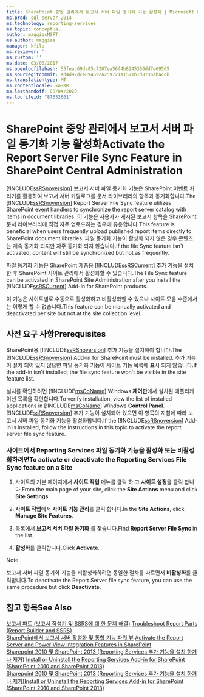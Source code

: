 ```yaml
---
title: SharePoint 중앙 관리에서 보고서 서버 파일 동기화 기능 활성화 | Microsoft Docs
ms.prod: sql-server-2014
ms.technology: reporting-services
ms.topic: conceptual
author: maggiesMSFT
ms.author: maggies
manager: kfile
ms.reviewer: ''
ms.custom: ''
ms.date: 03/06/2017
ms.openlocfilehash: 55feac69da85c7287ea56f4b8245350dd7e69565
ms.sourcegitcommit: ad4d92dce894592a259721a1571b1d8736abacdb
ms.translationtype: MT
ms.contentlocale: ko-KR
ms.lasthandoff: 08/04/2020
ms.locfileid: "87652661"
---
```

# <a name="activate-the-report-server-file-sync-feature-in-sharepoint-central-administration"></a><span data-ttu-id="6c361-102">SharePoint 중앙 관리에서 보고서 서버 파일 동기화 기능 활성화</span><span class="sxs-lookup"><span data-stu-id="6c361-102">Activate the Report Server File Sync Feature in SharePoint Central Administration</span></span>

<span data-ttu-id="6c361-103">[!INCLUDE[ssRSnoversion](../includes/ssrsnoversion-md.md)] 보고서 서버 파일 동기화 기능은 SharePoint 이벤트 처리기를 활용하여 보고서 서버 카탈로그를 문서 라이브러리의 항목과 동기화합니다.</span><span class="sxs-lookup"><span data-stu-id="6c361-103">The [!INCLUDE[ssRSnoversion](../includes/ssrsnoversion-md.md)] Report Server File Sync feature utilizes SharePoint event handlers to synchronize the report server catalog with items in document libraries.</span></span> <span data-ttu-id="6c361-104">이 기능은 사용자가 게시된 보고서 항목을 SharePoint 문서 라이브러리에 직접 자주 업로드하는 경우에 유용합니다.</span><span class="sxs-lookup"><span data-stu-id="6c361-104">This feature is beneficial when users frequently upload published report items directly to SharePoint document libraries.</span></span> <span data-ttu-id="6c361-105">파일 동기화 기능이 활성화 되지 않은 경우 콘텐츠는 계속 동기화 되지만 자주 동기화 되지 않습니다.</span><span class="sxs-lookup"><span data-stu-id="6c361-105">If the file Sync feature isn't activated, content will still be synchronized but not as frequently.</span></span>  
  
<span data-ttu-id="6c361-106">파일 동기화 기능은 SharePoint 제품용 [!INCLUDE[ssRSCurrent](../includes/ssrscurrent-md.md)] 추가 기능을 설치한 후 SharePoint 사이트 관리에서 활성화할 수 있습니다.</span><span class="sxs-lookup"><span data-stu-id="6c361-106">The File Sync feature can be activated in SharePoint Site Administration after you install the [!INCLUDE[ssRSCurrent](../includes/ssrscurrent-md.md)] Add-in for SharePoint products.</span></span>  
  
<span data-ttu-id="6c361-107">이 기능은 사이트별로 수동으로 활성화하고 비활성화할 수 있으나 사이트 모음 수준에서는 이렇게 할 수 없습니다.</span><span class="sxs-lookup"><span data-stu-id="6c361-107">This feature can be manually activated and deactivated per site but not at the site collection level.</span></span>  
  
## <a name="prerequisites"></a><span data-ttu-id="6c361-108">사전 요구 사항</span><span class="sxs-lookup"><span data-stu-id="6c361-108">Prerequisites</span></span>  
 <span data-ttu-id="6c361-109">SharePoint용 [!INCLUDE[ssRSnoversion](../includes/ssrsnoversion-md.md)] 추가 기능을 설치해야 합니다.</span><span class="sxs-lookup"><span data-stu-id="6c361-109">The [!INCLUDE[ssRSnoversion](../includes/ssrsnoversion-md.md)] Add-in for SharePoint must be installed.</span></span> <span data-ttu-id="6c361-110">추가 기능이 설치 되어 있지 않으면 파일 동기화 기능이 사이트 기능 목록에 표시 되지 않습니다.</span><span class="sxs-lookup"><span data-stu-id="6c361-110">If the add-in isn't installed, the file sync feature won't be visible in the site feature list.</span></span>  
  
 <span data-ttu-id="6c361-111">설치를 확인하려면 [!INCLUDE[msCoName](../includes/msconame-md.md)] Windows **제어판**에서 설치된 애플리케이션 목록을 확인합니다.</span><span class="sxs-lookup"><span data-stu-id="6c361-111">To verify installation, view the list of installed applications in [!INCLUDE[msCoName](../includes/msconame-md.md)] Windows **Control Panel**.</span></span> <span data-ttu-id="6c361-112">[!INCLUDE[ssRSnoversion](../includes/ssrsnoversion-md.md)] 추가 기능이 설치되어 있으면 이 항목의 지침에 따라 보고서 서버 파일 동기화 기능을 활성화합니다.</span><span class="sxs-lookup"><span data-stu-id="6c361-112">If the [!INCLUDE[ssRSnoversion](../includes/ssrsnoversion-md.md)] Add-in is installed, follow the instructions in this topic to activate the report server file sync feature.</span></span>  
  
### <a name="to-activate-or-deactivate-the-reporting-services-file-sync-feature-on-a-site"></a><span data-ttu-id="6c361-113">사이트에서 Reporting Services 파일 동기화 기능을 활성화 또는 비활성화하려면</span><span class="sxs-lookup"><span data-stu-id="6c361-113">To activate or deactivate the Reporting Services File Sync feature on a Site</span></span>  
  
1.  <span data-ttu-id="6c361-114">사이트의 기본 페이지에서 **사이트 작업** 메뉴를 클릭 하 고 **사이트 설정**을 클릭 합니다.</span><span class="sxs-lookup"><span data-stu-id="6c361-114">From the main page of your site, click the **Site Actions** menu and click **Site Settings**.</span></span>  
  
2.  <span data-ttu-id="6c361-115">**사이트 작업**에서 **사이트 기능 관리**를 클릭 합니다.</span><span class="sxs-lookup"><span data-stu-id="6c361-115">In the **Site Actions**, click **Manage Site Features**.</span></span>  
  
3.  <span data-ttu-id="6c361-116">목록에서 **보고서 서버 파일 동기화** 를 찾습니다.</span><span class="sxs-lookup"><span data-stu-id="6c361-116">Find **Report Server File Sync** in the list.</span></span>  
  
4.  <span data-ttu-id="6c361-117">**활성화**를 클릭합니다.</span><span class="sxs-lookup"><span data-stu-id="6c361-117">Click **Activate**.</span></span>  
  
> [!NOTE]  
>  <span data-ttu-id="6c361-118">보고서 서버 파일 동기화 기능을 비활성화하려면 동일한 절차를 따르면서 **비활성화**를 클릭합니다.</span><span class="sxs-lookup"><span data-stu-id="6c361-118">To deactivate the Report Server file sync feature, you can use the same procedure but click **Deactivate**.</span></span>  
  
## <a name="see-also"></a><span data-ttu-id="6c361-119">참고 항목</span><span class="sxs-lookup"><span data-stu-id="6c361-119">See Also</span></span>  
 <span data-ttu-id="6c361-120">[보고서 파트 &#40;보고서 작성기 및 SSRS에 대 한 문제 해결&#41;](report-parts-report-builder-and-ssrs.md) </span><span class="sxs-lookup"><span data-stu-id="6c361-120">[Troubleshoot Report Parts &#40;Report Builder and SSRS&#41;](report-parts-report-builder-and-ssrs.md) </span></span>  
 <span data-ttu-id="6c361-121">[SharePoint에서 보고서 서버 활성화 및 통합 기능 파워 뷰](activate-the-report-server-and-power-view-integration-features-in-sharepoint.md) </span><span class="sxs-lookup"><span data-stu-id="6c361-121">[Activate the Report Server and Power View Integration Features in SharePoint](activate-the-report-server-and-power-view-integration-features-in-sharepoint.md) </span></span>  
 <span data-ttu-id="6c361-122">[Sharepoint 2010 및 SharePoint 2013 &#40;Reporting Services 추가 기능을 설치 하거나 제거&#41;](install-windows/install-or-uninstall-the-reporting-services-add-in-for-sharepoint.md) </span><span class="sxs-lookup"><span data-stu-id="6c361-122">[Install or Uninstall the Reporting Services Add-in for SharePoint &#40;SharePoint 2010 and SharePoint 2013&#41;](install-windows/install-or-uninstall-the-reporting-services-add-in-for-sharepoint.md) </span></span>  
 [<span data-ttu-id="6c361-123">Sharepoint 2010 및 SharePoint 2013 &#40;Reporting Services 추가 기능을 설치 하거나 제거&#41;</span><span class="sxs-lookup"><span data-stu-id="6c361-123">Install or Uninstall the Reporting Services Add-in for SharePoint &#40;SharePoint 2010 and SharePoint 2013&#41;</span></span>](install-windows/install-or-uninstall-the-reporting-services-add-in-for-sharepoint.md)  
  
  

